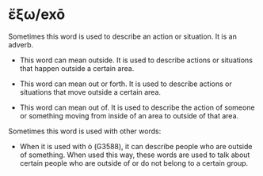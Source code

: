 # ἔξω/exō
Sometimes this word is used to describe an action or situation. It is an adverb.
* This word can mean outside. It is used to describe actions or situations that happen outside a certain area.

* This word can mean out or forth. It is used to describe actions or situations that move outside a certain area.

* This word can mean out of. It is used to describe the action of someone or something moving from inside of an area to outside of that area.

Sometimes this word is used with other words:

* When it is used with ὁ (G3588), it can describe people who are outside of something. When used this way, these words are used to talk about certain people who are outside of or do not belong to a certain group.
